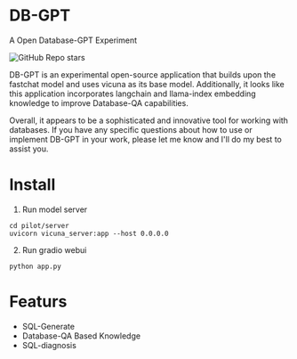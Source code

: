 # DB-GPT
A Open Database-GPT Experiment

![GitHub Repo stars](https://img.shields.io/github/stars/csunny/db-gpt?style=social)

DB-GPT is an experimental open-source application that builds upon the fastchat model and uses vicuna as its base model. Additionally, it looks like this application incorporates langchain and llama-index embedding knowledge to improve Database-QA capabilities. 

Overall, it appears to be a sophisticated and innovative tool for working with databases. If you have any specific questions about how to use or implement DB-GPT in your work, please let me know and I'll do my best to assist you.

# Install
1. Run model server
```
cd pilot/server
uvicorn vicuna_server:app --host 0.0.0.0
```

2. Run gradio webui
```
python app.py 
```

# Featurs
- SQL-Generate
- Database-QA Based Knowledge 
- SQL-diagnosis